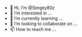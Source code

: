 - 👋 Hi, I’m @Sergey80z
- 👀 I’m interested in ...
- 🌱 I’m currently learning ...
- 💞️ I’m looking to collaborate on ...
- 📫 How to reach me ...

<!---
Sergey80z/Sergey80z is a ✨ special ✨ repository because its `README.md` (this file) appears on your GitHub profile.
You can click the Preview link to take a look at your changes.
--->
